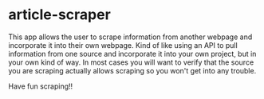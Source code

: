 # article-scraper

This app allows the user to scrape information from another webpage and incorporate it into their own webpage.  Kind of like using an API to pull information from one source and incorporate it into your own project, but in your own kind of way. In most cases you will want to verify that the source you are scraping actually allows scraping so you won't get into any trouble.

Have fun scraping!!